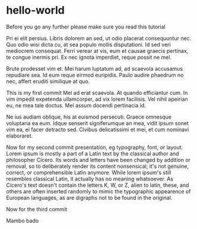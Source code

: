 # hello-world
Before you go any further please make sure you read this tutorial

Pri ei elit persius. Libris dolorem an sed, ut odio placerat consequuntur nec. Quo odio wisi dicta cu, at sea populo mollis disputationi. Id sed veri mediocrem consequat. Ferri verear at vis, eum et causae graecis pertinax, te congue inermis pri. Ex nec ignota imperdiet, reque possit ne mel.

Brute prodesset vim et. Mei harum luptatum ad, ad scaevola accusamus repudiare sea. Id eum reque eirmod euripidis. Paulo audire phaedrum no nec, affert eruditi similique at quo.

This is my first commit
Mel ad erat scaevola. At quando efficiantur cum. In vim impedit expetenda ullamcorper, ad vix lorem facilisis. Vel nihil apeirian eu, ne mea tale doctus. Mel assum docendi pertinacia id.

Ne ius audiam oblique, his at euismod persecuti. Graece omnesque voluptaria ea eum. Idque senserit signiferumque an mea, vidit ipsum sonet vim ea, ei facer detracto sed. Civibus delicatissimi et mei, et cum nominavi elaboraret.

Now for my second commit
presentation, eg typography, font, or layout. Lorem ipsum is mostly a part of a Latin text by the classical author and philosopher Cicero. Its words and letters have been changed by addition or removal, so to deliberately render its content nonsensical; it's not genuine, correct, or comprehensible Latin anymore. While lorem ipsum's still resembles classical Latin, it actually has no meaning whatsoever. As Cicero's text doesn't contain the letters K, W, or Z, alien to latin, these, and others are often inserted randomly to mimic the typographic appearence of European languages, as are digraphs not to be found in the original.

Now for the third commit

Mambo bado
